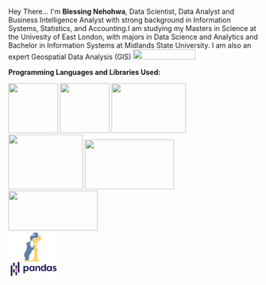 Hey There...
I'm **Blessing Nehohwa**, Data Scientist, Data Analyst and Business Intelligence Analyst with strong background in Information Systems, Statistics, and Accounting.I am studying my Masters in Science at the Univesity of East London, with majors in Data Science and Analytics and Bachelor in Information Systems at Midlands State University. I am  also an expert Geospatial Data Analysis (GIS)
<img src="https://user-images.githubusercontent.com/82777016/189126432-5f8467e5-b13b-40ec-a103-fa1c55162da9.gif" width="50%" height="50%">


**Programming Languages and Libraries Used:**

<img src="https://user-images.githubusercontent.com/82777016/189127291-492e7117-b84d-49a0-81c4-d45a22c8ec6d.png" width="100" height="100">   <img src="https://upload.wikimedia.org/wikipedia/commons/thumb/3/38/Jupyter_logo.svg/800px-Jupyter_logo.svg.png" width="100" height="100">    <img src="https://images.techhive.com/images/article/2017/01/r_programming_language_abstract_programming_background_thinkstock_3x2_1200x800-100703503-large.jpg?" width="150" height="100">    <img src="https://i0.wp.com/www.complexsql.com/wp-content/uploads/2017/01/sql-logo.jpg?fit=300%2C225&ssl=1" width="150" height="110">    <img src="https://user-images.githubusercontent.com/1217238/65354639-dd928f80-dba4-11e9-833b-bc3e8c6a737d.png" width="180" height="100">   <img src="https://upload.wikimedia.org/wikipedia/fr/thumb/3/37/Logo_Matplotlib.svg/810px-Logo_Matplotlib.svg.png?20140122140654" width="180" height="80">   
<img src="https://raw.githubusercontent.com/earthinversion/earthinversion-images/main/images/pandas-python.png" width="100" height="90">




